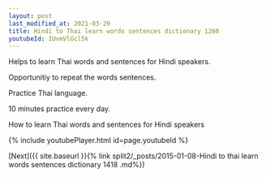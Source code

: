 ```yaml
---
layout: post
last_modified_at: 2021-03-29
title: Hindi to Thai learn words sentences dictionary 1260 
youtubeId: IUvmVlGcl5k
---
```

 
 
Helps to learn Thai words and sentences for Hindi speakers.

Opportunitiy to repeat the words sentences. 

Practice Thai language. 
 
10 minutes practice every day. 
 
How to learn Thai words and sentences for Hindi speakers 
 
{% include youtubePlayer.html id=page.youtubeId %}
 
 
[Next]({{ site.baseurl }}{% link  split2/_posts/2015-01-08-Hindi to thai learn words sentences dictionary 1418 .md%})
 
